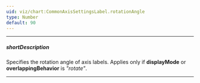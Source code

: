 ```yaml
---
uid: viz/chart:CommonAxisSettingsLabel.rotationAngle
type: Number
default: 90
---
```

---
##### shortDescription
Specifies the rotation angle of axis labels. Applies only if **displayMode** or **overlappingBehavior** is *"rotate"*.

---

